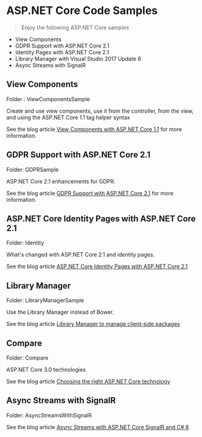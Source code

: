 # ASP.NET Core Code Samples

> Enjoy the following ASP.NET Core samples

* View Components
* GDPR Support with ASP.NET Core 2.1
* Identity Pages with ASP.NET Core 2.1
* Library Manager with Visual Studio 2017 Update 8
* Async Streams with SignalR

## View Components

Folder : ViewComponentsSample

Create and use view components, use it from the controller, from the view, and using the ASP.NET Core 1.1 tag helper syntax

See the blog article [View Components with ASP.NET Core 1.1](https://csharp.christiannagel.com/2017/02/28/viewcomponents/ "View Components with ASP.NET Core 1.1") for more information.

## GDPR Support with ASP.NET Core 2.1

Folder: GDPRSample

ASP.NET Core 2.1 enhancements for GDPR.

See the blog article [GDPR Support with ASP.NET Core 2.1](https://csharp.christiannagel.com/2018/05/24/gdpr/) for more information.

## ASP.NET Core Identity Pages with ASP.NET Core 2.1

Folder: Identity

What's changed with ASP.NET Core 2.1 and identity pages.

See the blog article [ASP.NET Core Identity Pages with ASP.NET Core 2.1](https://csharp.christiannagel.com/2018/07/18/identitypages/)

## Library Manager

Folder: LibraryManagerSample

Use the Library Manager instead of Bower.

See the blog article [Library Manager to manage client-side packages](https://csharp.christiannagel.com)

## Compare

Folder: Compare

ASP.NET Core 3.0 technologies

See the blog article [Choosing the right ASP.NET Core technology](https://csharp.christiannagel.com/2019/04/03/choosing-the-right-asp-net-core-technology/)

## Async Streams with SignalR

Folder: AsyncStreamsWithSignalR

See the blog article [Async Streams with ASP.NET Core SignalR and C# 8](https://csharp.christiannagel.com/2019/10/08/signalrstreaming/)
